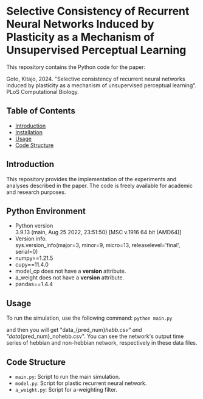 # Selective Consistency of Recurrent Neural Networks Induced by Plasticity as a Mechanism of Unsupervised Perceptual Learning
This repository contains the Python code for the paper:

Goto, Kitajo, 2024. "Selective consistency of recurrent neural networks induced by plasticity as a mechanism of unsupervised perceptual learning". PLoS Computational Biology.

## Table of Contents

- [Introduction](#introduction)
- [Installation](#installation)
- [Usage](#usage)
- [Code Structure](#code-structure)

## Introduction

This repository provides the implementation of the experiments and analyses described in the paper. The code is freely available for academic and research purposes.

## Python Environment
- Python version  
3.9.13 (main, Aug 25 2022, 23:51:50) [MSC v.1916 64 bit (AMD64)]
- Version info.  
sys.version_info(major=3, minor=9, micro=13, releaselevel='final', serial=0)
- numpy==1.21.5
- cupy==11.4.0
- model_cp does not have a __version__ attribute.
- a_weight does not have a __version__ attribute.
- pandas==1.4.4

## Usage

To run the simulation, use the following command:
    ```
    python main.py
    ```

and then you will get "data_{pred_num}_hebb.csv" and "data_{pred_num}_nohebb.csv". 
You can see the network's output time series of hebbian and non-hebbian network, respectively in these data files.

## Code Structure

- `main.py`: Script to run the main simulation.
- `model.py`: Script for plastic recurrent neural network.
- `a_weight.py`: Script for a-weighting filter.
